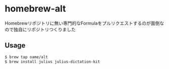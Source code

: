 # homebrew-alt

Homebrewリポジトリに無い専門的なFormulaをプルリクエストするのが面倒なので独自にリポジトリつくりました

## Usage
```bash
$ brew tap oame/alt
$ brew install julius julius-dictation-kit
```